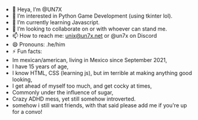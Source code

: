 - 👋 Heya, I’m @UN7X
- 👀 I’m interested in Python Game Development (using tkinter lol).
- 🌱 I’m currently learning Javascript.
- 💞️ I’m looking to collaborate on or with whoever can stand me.
- 📫 How to reach me: unix@un7x.net or @un7x on Discord
- 😄 Pronouns: .he/him
- ⚡ Fun facts:
- Im mexican/american, living in Mexico since September 2021,
- I have 15 years of age,
- I know HTML, CSS (learning js), but im terrible at making anything good looking,
- I get ahead of myself too much, and get cocky at times,
- Commonly under the influence of sugar,
- Crazy ADHD mess, yet still somehow introverted.
- somehow i still want friends, with that said please add me if you're up for a convo!

<!---
UN7X/UN7X is a ✨ special ✨ repository because its `README.md` (this file) appears on your GitHub profile.
You can click the Preview link to take a look at your changes.
--->

